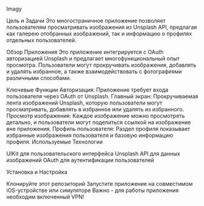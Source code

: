 Imagy

Цель и Задачи
Это многостраничное приложение позволяет пользователям просматривать изображения из Unsplash API, предлагая как галерею отобранных изображений, так и информацию о профилях отдельных пользователей.

Обзор Приложения
Это приложение интегрируется с OAuth авторизацией Unsplash и предлагает многофункциональный опыт просмотра. Пользователи могут прокручивать изображения, добавлять и удалять избранное, а также взаимодействовать с фотографиями различными способами.

Ключевые Функции
Авторизация: Приложение требует входа пользователя через OAuth от Unsplash.
Главный экран: Прокручиваемая лента изображений Unsplash, которую пользователи могут просматривать, добавлять в избранное или удалять из избранного.
Просмотр изображения: Каждое изображение можно просмотреть детально, и пользователи могут поделиться ссылкой на изображение вне приложения.
Профиль пользователя: Раздел профиля показывает избранные изображения пользователя и базовую информацию профиля.
Используемые Технологии

UIKit для пользовательского интерфейса
Unsplash API для данных изображений
OAuth для аутентификации пользователей

Установка и Настройка

Клонируйте этот репозиторий
Запустите приложение на совместимом iOS-устройстве или симуляторе
Важно - для работы приложения необходим включенный VPN! 
